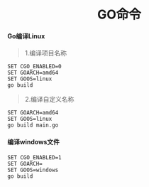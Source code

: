 # <center>GO命令</center>

#### Go编译Linux

>1.编译项目名称
```
SET CGO_ENABLED=0
SET GOARCH=amd64
SET GOOS=linux
go build
```

>2.编译自定义名称
```SET CGO_ENABLED=0
SET GOARCH=amd64
SET GOOS=linux
go build main.go
```

#### 编译windows文件
```
SET CGO_ENABLED=1
SET GOARCH=
SET GOOS=windows
go build
```
